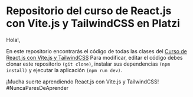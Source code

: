 # Repositorio del curso de React.js con Vite.js y TailwindCSS en Platzi

Hola!,

En este repositorio encontrarás el código de todas las clases del [Curso de React.js con Vite.js y TailwindCSS](https://kaishercode.github.io/react-course/) Para modificar, editar el código debes clonar este repositorio `(git clone)`, instalar sus dependencias `(npm install)` y ejecutar la aplicación `(npm run dev)`.

¡Mucha suerte aprendiendo React.js con Vite.js y TailwindCSS! #NuncaParesDeAprender